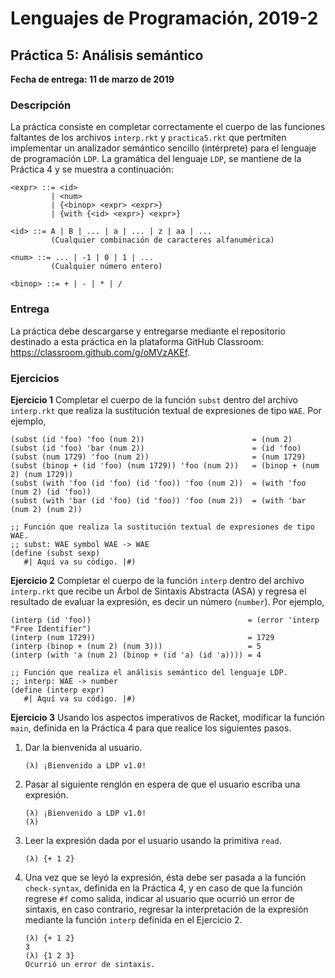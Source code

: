 # Lenguajes de Programación, 2019-2

## Práctica 5: Análisis semántico

**Fecha de entrega: 11 de marzo de 2019**

### Descripción
La práctica consiste en completar correctamente el cuerpo de las funciones faltantes de los archivos `interp.rkt` y `practica5.rkt` que pertmiten implementar un analizador semántico sencillo (intérprete) para el lenguaje de programación `LDP`. La gramática del lenguaje `LDP`, se mantiene de la Práctica 4 y se muestra a continuación:

```
<expr> ::= <id>
         | <num>
         | {<binop> <expr> <expr>}
         | {with {<id> <expr>} <expr>}
         
<id> ::= A | B | ... | a | ... | z | aa | ...
         (Cualquier combinación de caracteres alfanumérica)
         
<num> ::= ... | -1 | 0 | 1 | ...
         (Cualquier número entero)
         
<binop> ::= + | - | * | /         
 ```        

### Entrega

La práctica debe descargarse y entregarse mediante el repositorio destinado a esta práctica en la plataforma
GitHub Classroom: https://classroom.github.com/g/oMVzAKEf.

### Ejercicios

**Ejercicio 1** Completar el cuerpo de la función `subst` dentro del archivo `interp.rkt` que realiza la sustitución textual de expresiones de tipo `WAE`. Por ejemplo,
```racket
(subst (id 'foo) 'foo (num 2))                        = (num 2)
(subst (id 'foo) 'bar (num 2))                        = (id 'foo)
(subst (num 1729) 'foo (num 2))                       = (num 1729)
(subst (binop + (id 'foo) (num 1729)) 'foo (num 2))   = (binop + (num 2) (num 1729))
(subst (with 'foo (id 'foo) (id 'foo)) 'foo (num 2))  = (with 'foo (num 2) (id 'foo))
(subst (with 'bar (id 'foo) (id 'foo)) 'foo (num 2))  = (with 'bar (num 2) (num 2))
```

```racket
;; Función que realiza la sustitución textual de expresiones de tipo WAE.
;; subst: WAE symbol WAE -> WAE
(define (subst sexp)
   #| Aquí va su código. |#)
```   

**Ejercicio 2** Completar el cuerpo de la función `interp` dentro del archivo `interp.rkt` que recibe un Árbol de Sintaxis Abstracta (ASA) y regresa el resultado de evaluar la expresión, es decir un número (`number`). Por ejemplo,

```racket
(interp (id 'foo))                                   = (error 'interp "Free Identifier")
(interp (num 1729))                                  = 1729
(interp (binop + (num 2) (num 3)))                   = 5
(interp (with 'a (num 2) (binop + (id 'a) (id 'a)))) = 4
```

```racket
;; Función que realiza el análisis semántico del lenguaje LDP.
;; interp: WAE -> number
(define (interp expr)
   #| Aquí va su código. |#)
```   

**Ejercicio 3** Usando los aspectos imperativos de Racket, modificar la función `main`, definida en la Práctica 4 para que realice los siguientes pasos.

1. Dar la bienvenida al usuario.   

   ```racket
   (λ) ¡Bienvenido a LDP v1.0!
   ```
   
2. Pasar al siguiente renglón en espera de que el usuario escriba una expresión.   

   ```racket
   (λ) ¡Bienvenido a LDP v1.0!
   (λ) 
   ```
   
3. Leer la expresión dada por el usuario usando la primitiva `read`.      

   ```racket
   (λ) {+ 1 2}
   ```
   
4. Una vez que se leyó la expresión, ésta debe ser pasada a la función `check-syntax`, definida en la Práctica 4, y en caso de que la función regrese `#f` como salida, indicar al usuario que ocurrió un error de sintaxis, en caso contrario, regresar la interpretación de la expresión mediante la función `interp` definida en el Ejercicio 2.

   ```racket
   (λ) {+ 1 2}
   3
   (λ) {1 2 3}
   Ocurrió un error de sintaxis.
   ```
